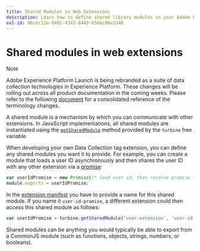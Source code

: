 ```yaml
---
title: Shared Modules in Web Extensions
description: Learn how to define shared library modules in your Adobe Experience Platform Data Collection tags web extensions.
exl-id: 06cbc12e-0401-4342-8442-65ebc00e1d48
---
```

# Shared modules in web extensions

>[!NOTE]
>
>Adobe Experience Platform Launch is being rebranded as a suite of data collection technologies in Experience Platform. These changes will be rolling out across all product documentation in the coming weeks. Please refer to the following [document](../../launch-term-updates.md) for a consolidated reference of the terminology changes.

A shared module is a mechanism by which you can communicate with other extensions. In JavaScript implementations, all shared modules are instantiated using the [`getSharedModule`](../turbine.md#shared) method provided by the `turbine` free variable.

When developing your own Data Collection tag extension, you can define any shared modules you want it to provide. For example, you can create a module that loads a user ID asynchronously and then shares the user ID with any other extension via a [promise](https://developer.mozilla.org/en-US/docs/Web/JavaScript/Reference/Global_Objects/Promise):

```javascript
var userIdPromise = new Promise(/* load user id, then resolve promise */);
module.exports = userIdPromise;
```

In the [extension manifest](../manifest.md) you have to provide a name for this shared module. If you name it `user-id-promise`, a different extension could then access this shared module as follows:

```javascript
var userIdPromise = turbine.getSharedModule('user-extension', 'user-id-promise');
```

Shared modules can be anything you would typically be able to export from a CommonJS module (such as functions, objects, strings, numbers, or booleans).
